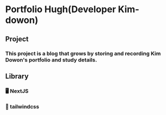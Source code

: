 # Portfolio Hugh(Developer Kim-dowon)
## Project
### This project is a blog that grows by storing and recording Kim Dowon's portfolio and study details.

## Library
### 🖥️ NextJS
### 💇 tailwindcss
